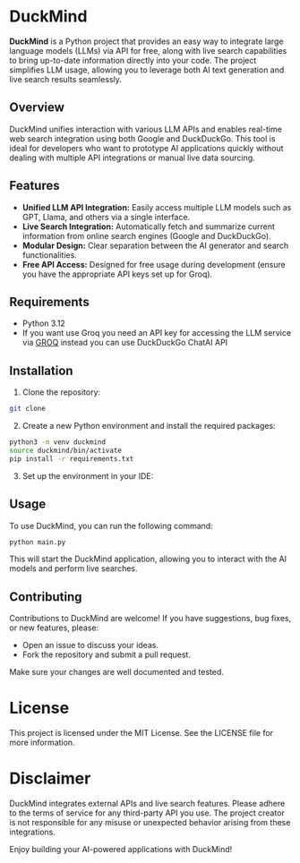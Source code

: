 # DuckMind

**DuckMind** is a Python project that provides an easy way to integrate large language models (LLMs) via API for free, along with live search capabilities to bring up-to-date information directly into your code. The project simplifies LLM usage, allowing you to leverage both AI text generation and live search results seamlessly.

## Overview

DuckMind unifies interaction with various LLM APIs and enables real-time web search integration using both Google and DuckDuckGo. This tool is ideal for developers who want to prototype AI applications quickly without dealing with multiple API integrations or manual live data sourcing.

## Features

- **Unified LLM API Integration:** Easily access multiple LLM models such as GPT, Llama, and others via a single interface.
- **Live Search Integration:** Automatically fetch and summarize current information from online search engines (Google and DuckDuckGo).
- **Modular Design:** Clear separation between the AI generator and search functionalities.
- **Free API Access:** Designed for free usage during development (ensure you have the appropriate API keys set up for Groq).

## Requirements

- Python 3.12 
- If you want use Groq you need an API key for accessing the LLM service via [GROQ](https://api.groq.com) instead you can use DuckDuckGo ChatAI API

## Installation

1. Clone the repository:

```bash
git clone
```

2. Create a new Python environment and install the required packages:

```bash
python3 -m venv duckmind
source duckmind/bin/activate
pip install -r requirements.txt
```

3. Set up the environment in your IDE:

## Usage

To use DuckMind, you can run the following command:

```bash
python main.py
```

This will start the DuckMind application, allowing you to interact with the AI models and perform live searches.

## Contributing
Contributions to DuckMind are welcome! If you have suggestions, bug fixes, or new features, please:

* Open an issue to discuss your ideas.
* Fork the repository and submit a pull request.

Make sure your changes are well documented and tested.

# License
This project is licensed under the MIT License. See the LICENSE file for more information.

# Disclaimer
DuckMind integrates external APIs and live search features. Please adhere to the terms of service for any third-party API you use. The project creator is not responsible for any misuse or unexpected behavior arising from these integrations.

Enjoy building your AI-powered applications with DuckMind!

